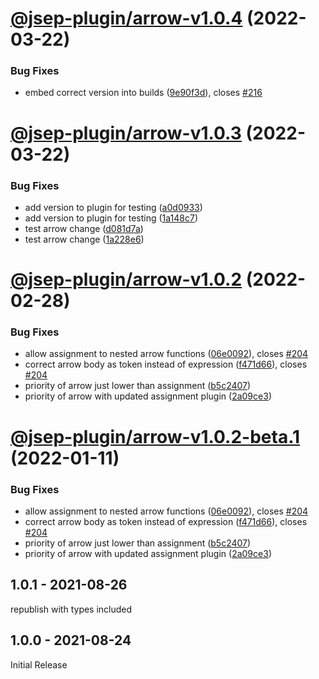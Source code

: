 # [@jsep-plugin/arrow-v1.0.4](https://github.com/EricSmekens/jsep/compare/@jsep-plugin/arrow-v1.0.3...@jsep-plugin/arrow-v1.0.4) (2022-03-22)


### Bug Fixes

* embed correct version into builds ([9e90f3d](https://github.com/EricSmekens/jsep/commit/9e90f3d7045002c67269d28a8cdddeb0abaef7e1)), closes [#216](https://github.com/EricSmekens/jsep/issues/216)

# [@jsep-plugin/arrow-v1.0.3](https://github.com/EricSmekens/jsep/compare/@jsep-plugin/arrow-v1.0.2...@jsep-plugin/arrow-v1.0.3) (2022-03-22)


### Bug Fixes

* add version to plugin for testing ([a0d0933](https://github.com/EricSmekens/jsep/commit/a0d09339713714787f0e7df5e1942f5f620bee21))
* add version to plugin for testing ([1a148c7](https://github.com/EricSmekens/jsep/commit/1a148c77e0ec0cf4edc4f107da7aa7c453c72e3e))
* test arrow change ([d081d7a](https://github.com/EricSmekens/jsep/commit/d081d7a4eb963dd801716896e030204b1ac7bd1f))
* test arrow change ([1a228e6](https://github.com/EricSmekens/jsep/commit/1a228e6004988482bbbc0932deb2dcb664546ea3))

# [@jsep-plugin/arrow-v1.0.2](https://github.com/EricSmekens/jsep/compare/@jsep-plugin/arrow-v1.0.1...@jsep-plugin/arrow-v1.0.2) (2022-02-28)


### Bug Fixes

* allow assignment to nested arrow functions ([06e0092](https://github.com/EricSmekens/jsep/commit/06e00922bef2e22136c15d2110e99fc4a2986658)), closes [#204](https://github.com/EricSmekens/jsep/issues/204)
* correct arrow body as token instead of expression ([f471d66](https://github.com/EricSmekens/jsep/commit/f471d66b3b26c215b3c1a378827bd7e5ee5f1b6d)), closes [#204](https://github.com/EricSmekens/jsep/issues/204)
* priority of arrow just lower than assignment ([b5c2407](https://github.com/EricSmekens/jsep/commit/b5c2407acf338d53c8fcc453c575fccd680abed0))
* priority of arrow with updated assignment plugin ([2a09ce3](https://github.com/EricSmekens/jsep/commit/2a09ce396e42c6017b4416f22bb63df0b59dca72))

# [@jsep-plugin/arrow-v1.0.2-beta.1](https://github.com/EricSmekens/jsep/compare/@jsep-plugin/arrow-v1.0.1...@jsep-plugin/arrow-v1.0.2-beta.1) (2022-01-11)


### Bug Fixes

* allow assignment to nested arrow functions ([06e0092](https://github.com/EricSmekens/jsep/commit/06e00922bef2e22136c15d2110e99fc4a2986658)), closes [#204](https://github.com/EricSmekens/jsep/issues/204)
* correct arrow body as token instead of expression ([f471d66](https://github.com/EricSmekens/jsep/commit/f471d66b3b26c215b3c1a378827bd7e5ee5f1b6d)), closes [#204](https://github.com/EricSmekens/jsep/issues/204)
* priority of arrow just lower than assignment ([b5c2407](https://github.com/EricSmekens/jsep/commit/b5c2407acf338d53c8fcc453c575fccd680abed0))
* priority of arrow with updated assignment plugin ([2a09ce3](https://github.com/EricSmekens/jsep/commit/2a09ce396e42c6017b4416f22bb63df0b59dca72))

## 1.0.1 - 2021-08-26
republish with types included

## 1.0.0 - 2021-08-24
Initial Release
